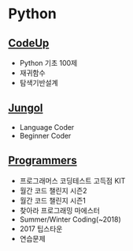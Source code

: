 # Python

## [CodeUp](./CodeUp/README.md)
* Python 기초 100제
* 재귀함수
* 탐색기반설계

## [Jungol](./Jungol/README.md)
* Language Coder
* Beginner Coder

## [Programmers](./Programmers/README.md)
* 프로그래머스 코딩테스트 고득점 KIT
* 월간 코드 챌린지 시즌2
* 월간 코드 챌린지 시즌1
* 찾아라 프로그래밍 마에스터
* Summer/Winter Coding(~2018)
* 2017 팁스타운
* 연습문제
